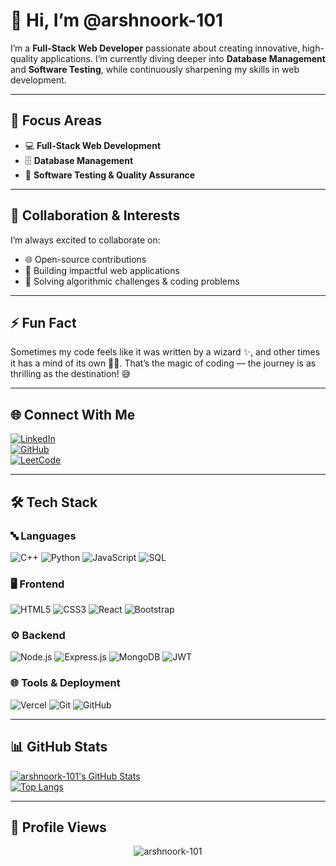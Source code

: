 # 👋 Hi, I’m @arshnoork-101

I’m a **Full-Stack Web Developer** passionate about creating innovative, high-quality applications. I’m currently diving deeper into **Database Management** and **Software Testing**, while continuously sharpening my skills in web development.  

---

## 🌟 Focus Areas
- 💻 **Full-Stack Web Development**  
- 🗄️ **Database Management**  
- 🧪 **Software Testing & Quality Assurance**

---

## 🤝 Collaboration & Interests
I’m always excited to collaborate on:  
- 🌐 Open-source contributions  
- 🚀 Building impactful web applications  
- 🧩 Solving algorithmic challenges & coding problems  

---

## ⚡ Fun Fact
Sometimes my code feels like it was written by a wizard ✨, and other times it has a mind of its own 🧙‍♀️. That’s the magic of coding — the journey is as thrilling as the destination! 😅

---

## 🌐 Connect With Me
[![LinkedIn](https://img.shields.io/badge/-LinkedIn-%230077B5?style=for-the-badge&logo=linkedin&logoColor=white)](https://www.linkedin.com/in/arshnoorkaurjuj/)  
[![GitHub](https://img.shields.io/badge/GitHub-101010?style=for-the-badge&logo=github&logoColor=white)](https://github.com/arshnoork-101)  
[![LeetCode](https://img.shields.io/badge/LeetCode-FFA116?style=for-the-badge&logo=leetcode&logoColor=white)](https://leetcode.com/arshnoork-101/)  

---

## 🛠 Tech Stack

### 🔤 Languages
![C++](https://img.shields.io/badge/C++-00599C?style=for-the-badge&logo=c%2B%2B&logoColor=white) 
![Python](https://img.shields.io/badge/Python-3776AB?style=for-the-badge&logo=python&logoColor=white) 
![JavaScript](https://img.shields.io/badge/JavaScript-F7DF1E?style=for-the-badge&logo=javascript&logoColor=black) 
![SQL](https://img.shields.io/badge/SQL-4479A1?style=for-the-badge&logo=mysql&logoColor=white) 

### 🖥 Frontend
![HTML5](https://img.shields.io/badge/HTML5-E34F26?style=for-the-badge&logo=html5&logoColor=white) 
![CSS3](https://img.shields.io/badge/CSS3-1572B6?style=for-the-badge&logo=css3&logoColor=white) 
![React](https://img.shields.io/badge/React-61DAFB?style=for-the-badge&logo=react&logoColor=black) 
![Bootstrap](https://img.shields.io/badge/Bootstrap-7952B3?style=for-the-badge&logo=bootstrap&logoColor=white) 

### ⚙ Backend
![Node.js](https://img.shields.io/badge/Node.js-339933?style=for-the-badge&logo=node.js&logoColor=white) 
![Express.js](https://img.shields.io/badge/Express.js-000000?style=for-the-badge&logo=express&logoColor=white) 
![MongoDB](https://img.shields.io/badge/MongoDB-47A248?style=for-the-badge&logo=mongodb&logoColor=white) 
![JWT](https://img.shields.io/badge/JWT-000000?style=for-the-badge&logo=json-web-tokens&logoColor=white) 

### 🌐 Tools & Deployment
![Vercel](https://img.shields.io/badge/Vercel-000000?style=for-the-badge&logo=vercel&logoColor=white) 
![Git](https://img.shields.io/badge/Git-F05032?style=for-the-badge&logo=git&logoColor=white) 
![GitHub](https://img.shields.io/badge/GitHub-121011?style=for-the-badge&logo=github&logoColor=white) 

---

## 📊 GitHub Stats

[![arshnoork-101's GitHub Stats](https://github-readme-stats.vercel.app/api?username=arshnoork-101&show_icons=true&theme=github_dark&hide_border=true)](https://github.com/arshnoork-101)  
[![Top Langs](https://github-readme-stats.vercel.app/api/top-langs/?username=arshnoork-101&layout=compact&theme=github_dark&hide_border=true)](https://github.com/arshnoork-101)

---

## 👀 Profile Views

<p align="center">
  <img src="https://komarev.com/ghpvc/?username=arshnoork-101&label=Profile%20views&color=0e75b6&style=flat" alt="arshnoork-101" />
</p>
